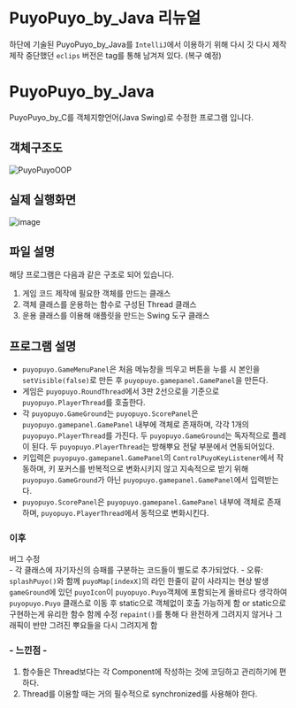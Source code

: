 # PuyoPuyo_by_Java 리뉴얼
하단에 기술된 PuyoPuyo_by_Java를 `IntelliJ`에서 이용하기 위해 다시 깃 다시 제작
제작 중단했던 `eclips` 버전은 tag를 통해 남겨져 있다. (복구 예정)

# PuyoPuyo_by_Java
PuyoPuyo_by_C를 객체지향언어(Java Swing)로 수정한 프로그램 입니다.

## 객체구조도
![PuyoPuyoOOP](https://github.com/junni01kim/PuyoPuyo_by_Java/assets/127941871/89d9ad24-91f4-40a2-91f0-5fc9012ad16c)

## 실제 실행화면
![image](https://github.com/junni01kim/PuyoPuyo_by_Java/assets/127941871/573698a0-ca61-44d8-ba59-3860dbeaa528)


## 파일 설명
해당 프로그램은 다음과 같은 구조로 되어 있습니다.
1. 게임 코드 제작에 필요한 객체를 만드는 클래스
2. 객체 클래스를 운용하는 함수로 구성된 Thread 클래스
3. 운용 클래스를 이용해 애플릿을 만드는 Swing 도구 클래스

## 프로그램 설명
- ```puyopuyo.GameMenuPanel```은 처음 메뉴창을 띄우고 버튼을 누를 시 본인을 ```setVisible(false)```로 만든 후 ```puyopuyo.gamepanel.GamePanel```을 만든다.
- 게임은 ```puyopuyo.RoundThread```에서 3판 2선으로을 기준으로 ```puyopuyo.PlayerThread```를 호출한다.  
- 각 ```puyopuyo.GameGround```는 ```puyopuyo.ScorePanel```은 ```puyopuyo.gamepanel.GamePanel``` 내부에 객체로 존재하며, 각각 1개의 ```puyopuyo.PlayerThread```를 가진다. 두 ```puyopuyo.GameGround```는 독자적으로 플레이 된다. 두 ```puyopuyo.PlayerThread```는 방해뿌요 전달 부분에서 연동되어있다.
- 키입력은 ```puyopuyo.gamepanel.GamePanel```의 ```ControlPuyoKeyListener```에서 작동하며, 키 포커스를 반복적으로 변화시키지 않고 지속적으로 받기 위해 ```puyopuyo.GameGround```가 아닌 ```puyopuyo.gamepanel.GamePanel```에서 입력받는다.
- ```puyopuyo.ScorePanel```은 ```puyopuyo.gamepanel.GamePanel``` 내부에 객체로 존재하며, ```puyopuyo.PlayerThread```에서 동적으로 변화시킨다.


### 이후
버그 수정  
    - 각 클래스에 자기자신의 승패를 구분하는 코드들이 별도로 추가되었다.
    - 오류: ```splashPuyo()```와 함께 ```puyoMap[indexX]```의 라인 한줄이 같이 사라지는 현상 발생
```gameGround```에 있던 ```puyoIcon```이 ```puyopuyo.Puyo```객체에 포함되는게 올바르다 생각하여 ```puyopuyo.Puyo``` 클래스로 이동 후 static으로 객체없이 호출 가능하게 함 or static으로 구현하는게 유리한 함수 함께 수정
```repaint()```를 통해 다 완전하게 그려지지 않거나 그래픽이 반만 그려진 뿌요들을 다시 그려지게 함
    
### \- 느낀점 -
1. 함수들은 Thread보다는 각 Component에 작성하는 것에 코딩하고 관리하기에 편하다.  
2. Thread를 이용할 때는 거의 필수적으로 synchronized를 사용해야 한다.

